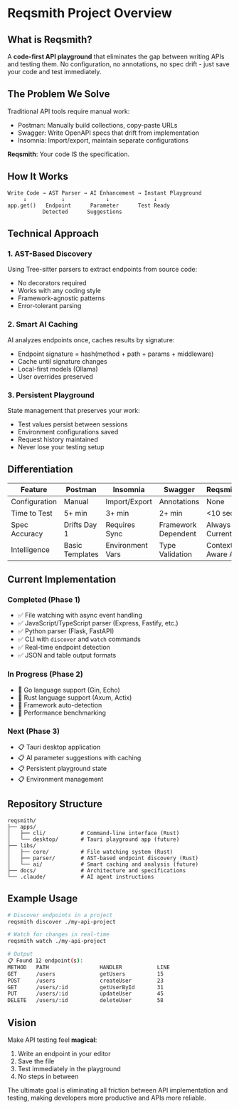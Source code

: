 # Reqsmith Project Overview

## What is Reqsmith?

A **code-first API playground** that eliminates the gap between writing APIs and testing them. No configuration, no annotations, no spec drift - just save your code and test immediately.

## The Problem We Solve

Traditional API tools require manual work:
- Postman: Manually build collections, copy-paste URLs
- Swagger: Write OpenAPI specs that drift from implementation  
- Insomnia: Import/export, maintain separate configurations

**Reqsmith**: Your code IS the specification.

## How It Works

```
Write Code → AST Parser → AI Enhancement → Instant Playground
     ↓           ↓             ↓              ↓
app.get()   Endpoint      Parameter      Test Ready
           Detected      Suggestions    
```

## Technical Approach

### 1. AST-Based Discovery
Using Tree-sitter parsers to extract endpoints from source code:
- No decorators required
- Works with any coding style
- Framework-agnostic patterns
- Error-tolerant parsing

### 2. Smart AI Caching
AI analyzes endpoints once, caches results by signature:
- Endpoint signature = hash(method + path + params + middleware)
- Cache until signature changes
- Local-first models (Ollama)
- User overrides preserved

### 3. Persistent Playground
State management that preserves your work:
- Test values persist between sessions
- Environment configurations saved
- Request history maintained
- Never lose your testing setup

## Differentiation

| Feature | Postman | Insomnia | Swagger | Reqsmith |
|---------|---------|----------|---------|-----------|
| Configuration | Manual | Import/Export | Annotations | None |
| Time to Test | 5+ min | 3+ min | 2+ min | <10 sec |
| Spec Accuracy | Drifts Day 1 | Requires Sync | Framework Dependent | Always Current |
| Intelligence | Basic Templates | Environment Vars | Type Validation | Context-Aware AI |

## Current Implementation

### Completed (Phase 1)
- ✅ File watching with async event handling
- ✅ JavaScript/TypeScript parser (Express, Fastify, etc.)
- ✅ Python parser (Flask, FastAPI)
- ✅ CLI with `discover` and `watch` commands
- ✅ Real-time endpoint detection
- ✅ JSON and table output formats

### In Progress (Phase 2)  
- 🎯 Go language support (Gin, Echo)
- 🎯 Rust language support (Axum, Actix)
- 🎯 Framework auto-detection
- 🎯 Performance benchmarking

### Next (Phase 3)
- 📋 Tauri desktop application
- 📋 AI parameter suggestions with caching
- 📋 Persistent playground state
- 📋 Environment management

## Repository Structure

```
reqsmith/
├── apps/
│   ├── cli/           # Command-line interface (Rust)
│   └── desktop/       # Tauri playground app (future)
├── libs/
│   ├── core/          # File watching system (Rust)
│   ├── parser/        # AST-based endpoint discovery (Rust)
│   └── ai/            # Smart caching and analysis (future)
├── docs/              # Architecture and specifications
└── .claude/           # AI agent instructions
```

## Example Usage

```bash
# Discover endpoints in a project
reqsmith discover ./my-api-project

# Watch for changes in real-time
reqsmith watch ./my-api-project

# Output
📋 Found 12 endpoint(s):
METHOD   PATH                HANDLER           LINE
GET      /users              getUsers          15
POST     /users              createUser        23
GET      /users/:id          getUserById       31
PUT      /users/:id          updateUser        45
DELETE   /users/:id          deleteUser        58
```

## Vision

Make API testing feel **magical**:
1. Write an endpoint in your editor
2. Save the file  
3. Test immediately in the playground
4. No steps in between

The ultimate goal is eliminating all friction between API implementation and testing, making developers more productive and APIs more reliable.
